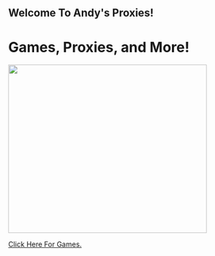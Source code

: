 ## Welcome To Andy's Proxies!

# Games, Proxies, and More!

<img src="https://images.unsplash.com/photo-1612287230202-1ff1d85d1bdf?ixlib=rb-4.0.3&ixid=MnwxMjA3fDB8MHxwaG90by1wYWdlfHx8fGVufDB8fHx8&auto=format&fit=crop&w=1471&q=80" style="width:400px;height:340px;"></a>

<a href="/Games" class="button pill">Click Here For Games.</a>

